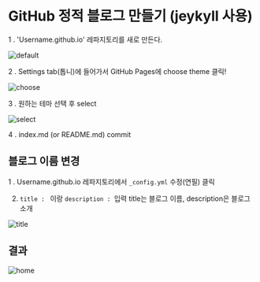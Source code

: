 # GitHub 정적 블로그 만들기 (jeykyll 사용)


1 . 'Username.github.io' 레파지토리를 새로 만든다.

![default](https://user-images.githubusercontent.com/33515697/43201909-cc50ce4a-9054-11e8-9cde-485005dc05e2.JPG)

2 . Settings tab(톱니)에 들어가서 GitHub Pages에 choose theme 클릭!

![choose](https://user-images.githubusercontent.com/33515697/43201882-bf146728-9054-11e8-85e2-94a43c47b231.JPG)

3 . 원하는 테마 선택 후 select

![select](https://user-images.githubusercontent.com/33515697/43201899-c5a460e8-9054-11e8-8c4b-8c3c6a24bbe5.JPG)

4 . index.md (or README.md) commit

## 블로그 이름 변경

1 . Username.github.io 레파지토리에서 ```_config.yml``` 수정(연필) 클릭

2. ```title : ``` 이랑 ```description : ```입력 title는 블로그 이름, description은 블로그 소개

![title](https://user-images.githubusercontent.com/33515697/43201913-ce494024-9054-11e8-8297-d8197886d91a.JPG)

## 결과
![home](https://user-images.githubusercontent.com/33515697/43201944-ef4b71d4-9054-11e8-86f5-ae68a4804094.JPG)
